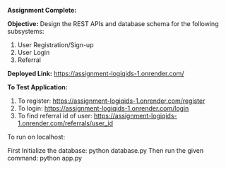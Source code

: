**Assignment Complete:**

**Objective:** Design the REST APIs and database schema for the following subsystems:
1. User Registration/Sign-up
2. User Login
3. Referral

**Deployed Link:** https://assignment-logiqids-1.onrender.com/

**To Test Application:**

1. To register: https://assignment-logiqids-1.onrender.com/register
2. To login: https://assignment-logiqids-1.onrender.com/login
3. To find referral id of user: https://assignment-logiqids-1.onrender.com/referrals/user_id

To run on localhost:

First Initialize the database: python database.py
Then run the given command: python app.py
